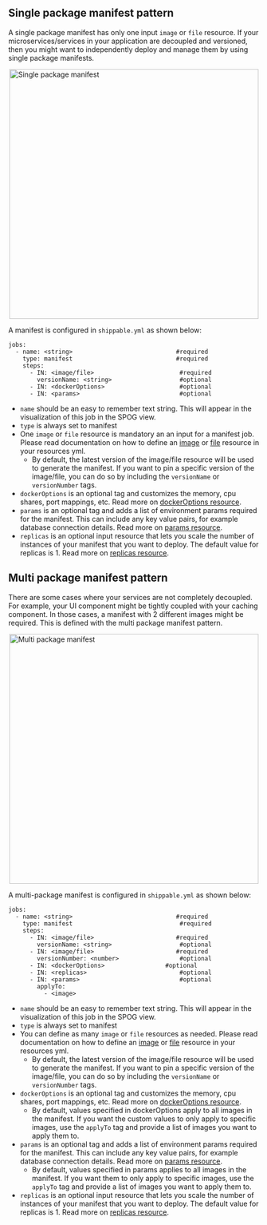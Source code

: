

<a name="single"></a>
## Single package manifest pattern

A single package manifest has only one input `image` or `file` resource. If your microservices/services in your application are decoupled and versioned, then you might want to independently deploy and manage them by using single package manifests.

<img src="../../images/platform/jobs/manifest/singlePackageManifest.png" alt="Single package manifest" style="width:500px;vertical-align: middle;display: block;margin-left: auto;margin-right: auto;"/>

A manifest is configured in `shippable.yml` as shown below:

```
jobs:
  - name: <string>                             #required
    type: manifest                             #required
    steps:
      - IN: <image/file>                     	#required
        versionName: <string>           		#optional
      - IN: <dockerOptions>                   	#optional
      - IN: <params>                      		#optional
```

* `name` should be an easy to remember text string. This will appear in the visualization of this job in the SPOG view.
* `type` is always set to manifest
* One `image` or `file` resource is mandatory an an input for a manifest job. Please read documentation on how to define an [image](workflow/resource/image/) or [file](workflow/resource/file/) resource in your resources yml.
	* By default, the latest version of the image/file resource will be used to generate the manifest. If you want to pin a specific version of the image/file, you can do so by including the `versionName` or `versionNumber` tags.
* `dockerOptions` is an optional tag and customizes the memory, cpu shares, port mappings, etc. Read more on [dockerOptions resource](workflow/resource/dockeroptions/).
* `params` is an optional tag and adds a list of environment params required for the manifest. This can include any key value pairs, for example database connection details. Read more on [params resource](workflow/resource/params/).
* `replicas` is an optional input resource that lets you scale the number of instances of your manifest that you want to deploy. The default value for replicas is 1. Read more on [replicas resource](workflow/resource/replicas/).

<a name="multi"></a>
## Multi package manifest pattern
There are some cases where your services are not completely decoupled. For example, your UI component might be tightly coupled with your caching component. In those cases, a manifest with 2 different images might be required. This is defined with the multi package manifest pattern.

<img src="../../images/platform/jobs/manifest/multiPackageManifest.png" alt="Multi package manifest" style="width:500px;vertical-align: middle;display: block;margin-left: auto;margin-right: auto;"/>

A multi-package manifest is configured in `shippable.yml` as shown below:

```
jobs:
  - name: <string>                             #required
    type: manifest                            	#required
    steps:
      - IN: <image/file>                       #required
        versionName: <string>            		#optional
      - IN: <image/file>                       #required
        versionNumber: <number>           		#optional
      - IN: <dockerOptions>                	#optional
      - IN: <replicas>							#optional
      - IN: <params>                      		#optional
        applyTo:
          - <image>
```

* `name` should be an easy to remember text string. This will appear in the visualization of this job in the SPOG view.
* `type` is always set to manifest
* You can define as many `image` or `file` resources as needed. Please read documentation on how to define an [image](workflow/resource/image/) or [file](workflow/resource/file/) resource in your resources yml.
	* By default, the latest version of the image/file resource will be used to generate the manifest. If you want to pin a specific version of the image/file, you can do so by including the `versionName` or `versionNumber` tags.
* `dockerOptions` is an optional tag and customizes the memory, cpu shares, port mappings, etc. Read more on [dockerOptions resource](workflow/resource/dockeroptions/).
	* 	By default, values specified in dockerOptions apply to all images in the manifest. If you want the custom values to only apply to specific images, use the `applyTo` tag and provide a list of images you want to apply them to.
* `params` is an optional tag and adds a list of environment params required for the manifest. This can include any key value pairs, for example database connection details. Read more on [params resource](workflow/resource/params/).
	* 	By default, values specified in params applies to all images in the manifest. If you want them to only apply to specific images, use the `applyTo` tag and provide a list of images you want to apply them to.
* `replicas` is an optional input resource that lets you scale the number of instances of your manifest that you want to deploy. The default value for replicas is 1. Read more on [replicas resource](workflow/resource/replicas/).
